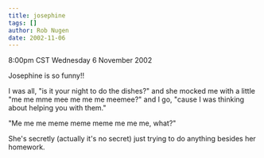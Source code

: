 ```yaml
---
title: josephine
tags: []
author: Rob Nugen
date: 2002-11-06
---
```


<p class=date>8:00pm CST Wednesday 6 November 2002</p>

<p>Josephine is so funny!!</p>

<p>I was all, "is it your night to do the dishes?" and she mocked me
with a little "me me mme mee me me me meemee?"  and I go, "cause I was
thinking about helping you with them."</p>

<p>"Me me me meme meme meme me me me, what?"</p>

<p>She's secretly (actually it's no secret) just trying to do anything
besides her homework.</p>
